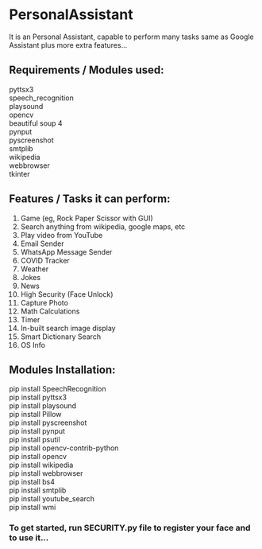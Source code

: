 # PersonalAssistant
It is an Personal Assistant, capable to perform many tasks same as Google Assistant plus more extra features...

## Requirements / Modules used:  
pyttsx3  
speech_recognition  
playsound  
opencv  
beautiful soup 4  
pynput  
pyscreenshot  
smtplib  
wikipedia  
webbrowser  
tkinter  

## Features / Tasks it can perform:  
1. Game (eg, Rock Paper Scissor with GUI)  
2. Search anything from wikipedia, google maps, etc  
3. Play video from YouTube  
4. Email Sender  
5. WhatsApp Message Sender  
6. COVID Tracker  
7. Weather  
8. Jokes  
9. News  
10. High Security (Face Unlock)  
11. Capture Photo  
12. Math Calculations  
13. Timer  
14. In-built search image display  
15. Smart Dictionary Search  
16. OS Info  

## Modules Installation:  
  pip install SpeechRecognition  
  pip install pyttsx3  
  pip install playsound  
  pip install Pillow  
  pip install pyscreenshot  
  pip install pynput  
  pip install psutil  
  pip install opencv-contrib-python  
  pip install opencv  
  pip install wikipedia  
  pip install webbrowser  
  pip install bs4  
  pip install smtplib  
  pip install youtube_search  
  pip install wmi  
  
  
### To get started, run SECURITY.py file to register your face and to use it...
